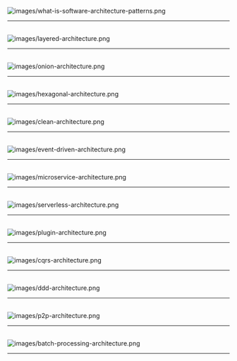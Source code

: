 
![images/what-is-software-architecture-patterns.png](images/what-is-software-architecture-patterns.png)
<br/><hr><br/>
![images/layered-architecture.png](images/layered-architecture.png)
<br/><hr><br/>
![images/onion-architecture.png](images/onion-architecture.png)
<br/><hr><br/>
![images/hexagonal-architecture.png](images/hexagonal-architecture.png)
<br/><hr><br/>
![images/clean-architecture.png](images/clean-architecture.png)
<br/><hr><br/>
![images/event-driven-architecture.png](images/event-driven-architecture.png)
<br/><hr><br/>
![images/microservice-architecture.png](images/microservice-architecture.png)
<br/><hr><br/>
![images/serverless-architecture.png](images/serverless-architecture.png)
<br/><hr><br/>
![images/plugin-architecture.png](images/plugin-architecture.png)
<br/><hr><br/>
![images/cqrs-architecture.png](images/cqrs-architecture.png)
<br/><hr><br/>
![images/ddd-architecture.png](images/ddd-architecture.png)
<br/><hr><br/>
![images/p2p-architecture.png](images/p2p-architecture.png)
<br/><hr><br/>
![images/batch-processing-architecture.png](images/batch-processing-architecture.png)
<br/><hr><br/>
